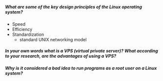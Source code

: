 ##### What are some of the key design principles of the Linux operating system?
* Speed
* Efficiency
* Standardization
    * standard UNIX networking model 
##### In your own words what is a VPS (virtual private server)? What according to your research, are the advantages of using a VPS?

##### Why is it considered a bad idea to run programs as a root user on a Linux system?